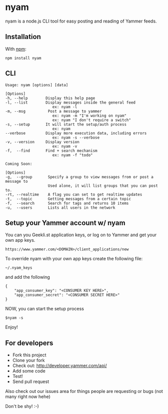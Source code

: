 nyam
=====

nyam is a node.js CLI tool for easy posting and reading of Yammer feeds. 

Installation
------------

With [npm](http://github.com/isaacs/npm):

    npm install nyam

CLI
---

    Usage: nyam [options] [data]

    [Options]
    -h, --help        Display this help page
    -l, --list        Display messages inside the general feed
                         ex: nyam -l
    -m, --msg          Post a message to yammer
                         ex: nyam -m "I'm working on nyam"
                         ex: nyam "I don't require a switch"
    -s, --setup       It will start the setup/auth process
                         ex: nyam
    --verbose         Display more execution data, including errors
                         ex: nyam -s --verbose
    -v, --version     Display version
                         ex: nyam -v
    -f,  --find       Find + search mechanism 
                         ex: nyam -f "todo"
                     
    Coming Soon:

    [Options]
    -g,  --group       Specify a group to view messages from or post a message to
                       Used alone, it will list groups that you can post to.
    -rt, --realtime    A flag you can set to get realtime updates
    -t,  --topic       Getting messages from a certain topic
    -f,  --search      Search for tags and returns 10 items
    -u,  --users       Lists all users in the network


Setup your Yammer account w/ nyam
-------------------------------------

You can you Geekli.st application keys, or log on to Yammer and get your own app keys.

    https://www.yammer.com/<DOMAIN>/client_applications/new

To override nyam with your own app keys create the following file:

    ~/.nyam_keys

and add the following

    {
        "app_consumer_key": "<CONSUMER KEY HERE>",
        "app_consumer_secret": "<CONSUMER SECRET HERE>"
    }

NOW, you can start the setup process

    $nyam -s

Enjoy! 

For developers
-------------------------------------

  * Fork this project
  * Clone your fork
  * Check out: http://developer.yammer.com/api/
  * Add some code
  * Test!
  * Send pull request

Also check out our issues area for things people are requesting or bugs (not many right now hehe) 

Don't be shy! :-)



